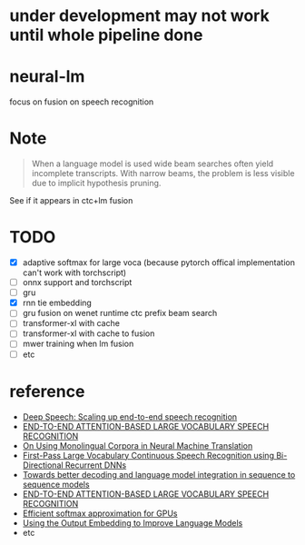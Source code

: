 # under development may not work until whole pipeline done

# neural-lm
focus on fusion on speech recognition

# Note 
> When a language model is used wide beam searches often yield
> incomplete transcripts. With narrow beams, the problem is less
> visible due to implicit hypothesis pruning.

See if it appears in ctc+lm fusion

# TODO
- [x] adaptive softmax for large voca (because pytorch offical implementation can't work with torchscript)
- [ ] onnx support and torchscript
- [ ] gru
- [x] rnn tie embedding
- [ ] gru fusion on wenet runtime ctc prefix beam search
- [ ] transformer-xl with cache
- [ ] transformer-xl with cache to fusion 
- [ ] mwer training when lm fusion 
- [ ] etc

# reference
- [Deep Speech: Scaling up end-to-end speech recognition](https://arxiv.org/pdf/1412.5567.pdf) 
- [END-TO-END ATTENTION-BASED LARGE VOCABULARY SPEECH RECOGNITION](https://arxiv.org/pdf/1508.04395.pdf)
- [On Using Monolingual Corpora in Neural Machine Translation](https://arxiv.org/pdf/1503.03535.pdf)
- [First-Pass Large Vocabulary Continuous Speech Recognition using Bi-Directional Recurrent DNNs](https://arxiv.org/pdf/1408.2873.pdf)
- [Towards better decoding and language model integration in sequence to sequence models](https://arxiv.org/pdf/1612.02695.pdf)
- [END-TO-END ATTENTION-BASED LARGE VOCABULARY SPEECH RECOGNITION](https://arxiv.org/pdf/1508.04395.pdf)
- [Efficient softmax approximation for GPUs](https://arxiv.org/pdf/1609.04309.pdf)
- [Using the Output Embedding to Improve Language Models](https://arxiv.org/abs/1608.05859)
- etc
